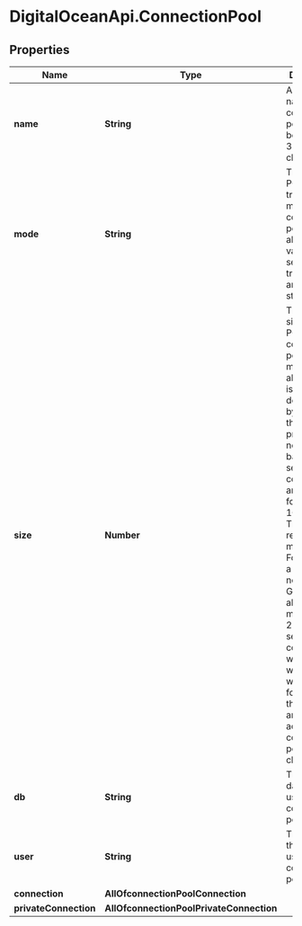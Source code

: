 # DigitalOceanApi.ConnectionPool

## Properties
Name | Type | Description | Notes
------------ | ------------- | ------------- | -------------
**name** | **String** | A unique name for the connection pool. Must be between 3 and 60 characters. | 
**mode** | **String** | The PGBouncer transaction mode for the connection pool. The allowed values are session, transaction, and statement. | 
**size** | **Number** | The desired size of the PGBouncer connection pool. The maximum allowed size is determined by the size of the cluster&#x27;s primary node. 25 backend server connections are allowed for every 1GB of RAM. Three are reserved for maintenance. For example, a primary node with 1 GB of RAM allows for a maximum of 22 backend server connections while one with 4 GB would allow for 97. Note that these are shared across all connection pools in a cluster. | 
**db** | **String** | The database for use with the connection pool. | 
**user** | **String** | The name of the user for use with the connection pool. | 
**connection** | **AllOfconnectionPoolConnection** |  | [optional] 
**privateConnection** | **AllOfconnectionPoolPrivateConnection** |  | [optional] 
